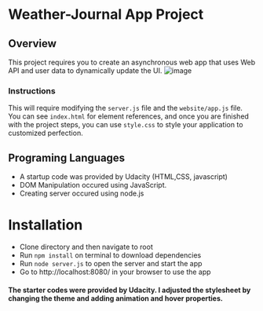 # Weather-Journal App Project

## Overview
This project requires you to create an asynchronous web app that uses Web API and user data to dynamically update the UI. 
![image](https://user-images.githubusercontent.com/63562344/164983784-050f7d3d-7748-4a07-89df-ef7cdc240193.png)

### Instructions
This will require modifying the `server.js` file and the `website/app.js` file. You can see `index.html` for element references, and once you are finished with the project steps, you can use `style.css` to style your application to customized perfection.

## Programing Languages
* A startup code was provided by Udacity (HTML,CSS, javascript)
* DOM Manipulation occured using JavaScript.
* Creating server occured using node.js

# Installation
* Clone directory and then navigate to root
* Run `npm install` on terminal to download dependencies
* Run `node server.js` to open the server and start the app
* Go to http://localhost:8080/ in your browser to use the app


#### The starter codes were provided by Udacity. I adjusted the stylesheet by changing the theme and adding animation and hover properties.
